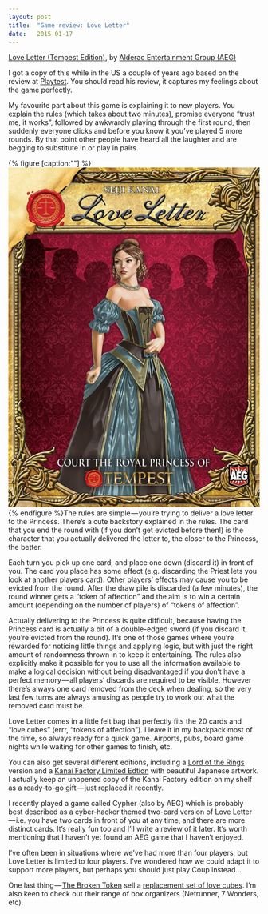 ```yaml
---
layout:	post
title:	"Game review: Love Letter"
date:	2015-01-17
---
```


  [Love Letter (Tempest Edition)](http://www.alderac.com/tempest/love-letter/), by [Alderac Entertainment Group (AEG)](http://www.alderac.com/)

I got a copy of this while in the US a couple of years ago based on the review at [Playtest](http://playtestblog.com/post/51486592455/love-letter). You should read his review, it captures my feelings about the game perfectly.

My favourite part about this game is explaining it to new players. You explain the rules (which takes about two minutes), promise everyone “trust me, it works”, followed by awkwardly playing through the first round, then suddenly everyone clicks and before you know it you’ve played 5 more rounds. By that point other people have heard all the laughter and are begging to substitute in or play in pairs.

{% figure [caption:""] %}
![](/assets/img/0*72K-ClHc7tgvSxfc.jpg)
{% endfigure %}The rules are simple — you’re trying to deliver a love letter to the Princess. There’s a cute backstory explained in the rules. The card that you end the round with (if you don’t get evicted before then!) is the character that you actually delivered the letter to, the closer to the Princess, the better.

Each turn you pick up one card, and place one down (discard it) in front of you. The card you place has some effect (e.g. discarding the Priest lets you look at another players card). Other players’ effects may cause you to be evicted from the round. After the draw pile is discarded (a few minutes), the round winner gets a “token of affection” and the aim is to win a certain amount (depending on the number of players) of “tokens of affection”.

Actually delivering to the Princess is quite difficult, because having the Princess card is actually a bit of a double-edged sword (if you discard it, you’re evicted from the round). It’s one of those games where you’re rewarded for noticing little things and applying logic, but with just the right amount of randomness thrown in to keep it entertaining. The rules also explicitly make it possible for you to use all the information available to make a logical decision without being disadvantaged if you don’t have a perfect memory — all players’ discards are required to be visible. However there’s always one card removed from the deck when dealing, so the very last few turns are always amusing as people try to work out what the removed card must be.

Love Letter comes in a little felt bag that perfectly fits the 20 cards and “love cubes” (errr, “tokens of affection”). I leave it in my backpack most of the time, so always ready for a quick game. Airports, pubs, board game nights while waiting for other games to finish, etc.

You can also get several different editions, including a [Lord of the Rings](http://store.alderac.com/love-letter-l5r-edition-p-1497.html) version and a [Kanai Factory Limited Edtion](http://store.alderac.com/love-letter-kanai-factory-limited-edtion-p-1469.html) with beautiful Japanese artwork. I actually keep an unopened copy of the Kanai Factory edition on my shelf as a ready-to-go gift — just replaced it recently.

I recently played a game called Cypher (also by AEG) which is probably best described as a cyber-hacker themed two-card version of Love Letter — i.e. you have two cards in front of you at any time, and there are more distinct cards. It’s really fun too and I’ll write a review of it later. It’s worth mentioning that I haven’t yet found an AEG game that I haven’t enjoyed.

I’ve often been in situations where we’ve had more than four players, but Love Letter is limited to four players. I’ve wondered how we could adapt it to support more players, but perhaps you should just play Coup instead…  
  
One last thing — [The Broken Token](http://www.thebrokentoken.com/) sell a [replacement set of love cubes](http://www.thebrokentoken.com/tokens-of-affection-14/). I’m also keen to check out their range of box organizers (Netrunner, 7 Wonders, etc).

  